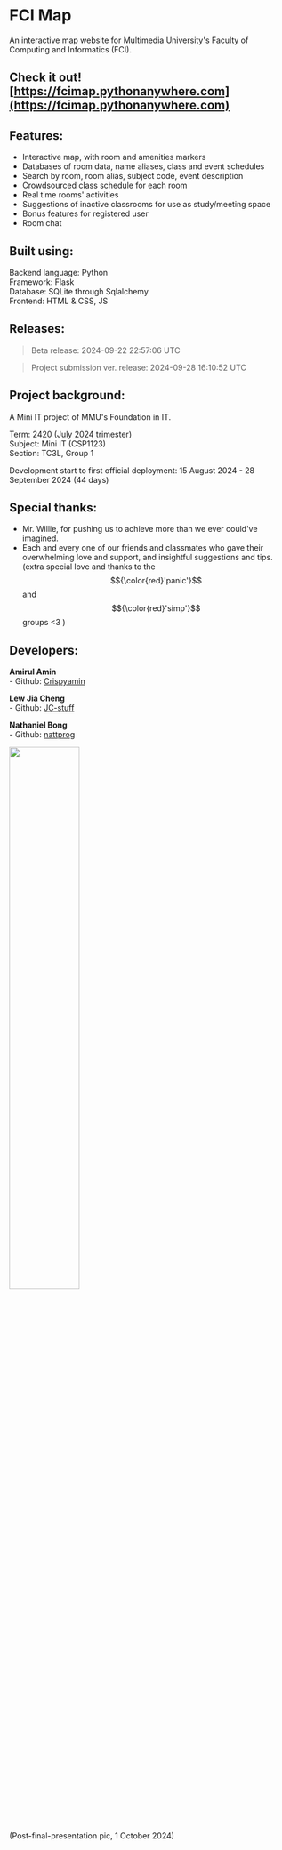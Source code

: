 # FCI Map
An interactive map website for Multimedia University's Faculty of Computing and Informatics (FCI).
## Check it out! [https://fcimap.pythonanywhere.com](https://fcimap.pythonanywhere.com)


## Features:
- Interactive map, with room and amenities markers
- Databases of room data, name aliases, class and event schedules
- Search by room, room alias, subject code, event description
- Crowdsourced class schedule for each room
- Real time rooms' activities
- Suggestions of inactive classrooms for use as study/meeting space
- Bonus features for registered user
- Room chat


## Built using:<br/>
Backend language: Python<br/>
Framework: Flask<br/>
Database: SQLite through Sqlalchemy<br/>
Frontend: HTML & CSS, JS<br/>


## Releases:
> Beta release: 2024-09-22 22:57:06 UTC

> Project submission ver. release: 2024-09-28 16:10:52 UTC


## Project background:<br/>
A Mini IT project of MMU's Foundation in IT.

Term: 2420 (July 2024 trimester)<br/>
Subject: Mini IT (CSP1123)<br/>
Section: TC3L, Group 1<br/>

Development start to first official deployment: 15 August 2024 - 28 September 2024 (44 days)


## Special thanks:<br/>
- Mr. Willie, for pushing us to achieve more than we ever could've imagined.
- Each and every one of our friends and classmates who gave their overwhelming love and support, and insightful suggestions and tips.<br/>
(extra special love and thanks to the $${\color{red}'panic'}$$ and $${\color{red}'simp'}$$ groups <3 )


## Developers:<br/>
<strong>Amirul Amin</strong><br/>
\- Github: [Crispyamin](https://github.com/Crispyamin)

<strong>Lew Jia Cheng</strong><br/>
\- Github: [JC-stuff](https://github.com/JC-stuff)

<strong>Nathaniel Bong</strong><br/>
\- Github: [nattprog](https://github.com/nattprog)

<img src='https://github.com/user-attachments/assets/c8ce245d-09bc-4c15-a4d0-35a4bd60f94e' width='50%'/><br/>
(Post-final-presentation pic, 1 October 2024)
